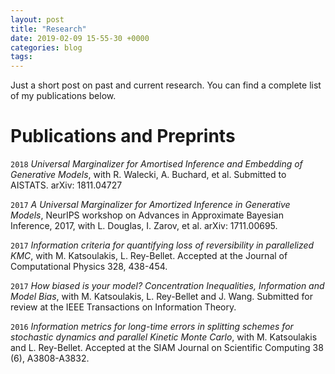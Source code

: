 ```yaml
---
layout: post
title: "Research"
date: 2019-02-09 15-55-30 +0000
categories: blog
tags: 
---
```


Just a short post on past and current research. You can find a complete list of my publications below. 

# Publications and Preprints

`2018`
 _Universal Marginalizer for Amortised Inference and Embedding of Generative Models_, with R. Walecki, A. Buchard, et al. Submitted to AISTATS. arXiv: 1811.04727

`2017`
 _A Universal Marginalizer for Amortized Inference in Generative Models_, NeurIPS workshop on Advances in Approximate Bayesian Inference, 2017, with L. Douglas, I. Zarov, et al. arXiv: 1711.00695.

`2017`
 _Information criteria for quantifying loss of reversibility in parallelized KMC_, with M. Katsoulakis, L. Rey-Bellet. Accepted at the Journal of Computational Physics 328, 438-454.

`2017`
 _How biased is your model? Concentration Inequalities, Information and Model Bias_, with M. Katsoulakis, L. Rey-Bellet and J. Wang. Submitted for review at the IEEE Transactions on Information Theory. 

`2016`
 _Information metrics for long-time errors in splitting schemes for stochastic dynamics and  parallel Kinetic Monte Carlo_, with M. Katsoulakis and L. Rey-Bellet. Accepted at the SIAM Journal on Scientific Computing 38 (6), A3808-A3832.